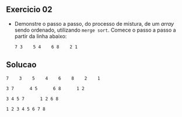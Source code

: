 ## Exercicio 02

 - Demonstre o passo a passo, do processo de mistura, de um _array_ sendo ordenado, utilizando `merge sort`. Comece o passo a passo a partir da linha abaixo:

    ```
    7 3    5 4    6 8    2 1
    ```

## Solucao

```
7    3    5    4    6    8    2    1

3 7      4 5      6 8      1 2

3 4 5 7      1 2 6 8

1 2 3 4 5 6 7 8
```